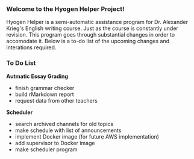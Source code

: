 ### Welcome to the Hyogen Helper Project!

Hyogen Helper is a semi-automatic assistance program for Dr. Alexander Krieg's English writing course. Just as the course is constantly under revision. This program goes through substantial changes in order to accomodate it. Below is a to-do list of the upcoming changes and interations required.

### To Do List

**Autmatic Essay Grading**
- finish grammar checker
- build rMarkdown report
- request data from other teachers

**Scheduler**
- search archived channels for old topics
- make schedule with list of announcements
- implement Docker image (for future AWS implementation)
- add supervisor to Docker image
- make scheduler program